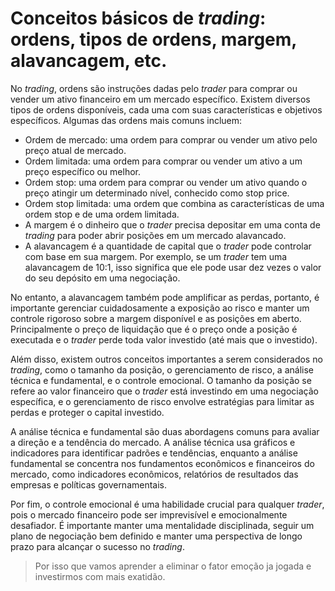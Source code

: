 # Conceitos básicos de *trading*: ordens, tipos de ordens, margem, alavancagem, etc.

No *trading*, ordens são instruções dadas pelo *trader* para comprar ou vender um ativo financeiro em um mercado específico. Existem diversos tipos de ordens disponíveis, cada uma com suas características e objetivos específicos. Algumas das ordens mais comuns incluem:

- Ordem de mercado: uma ordem para comprar ou vender um ativo pelo preço atual de mercado.
- Ordem limitada: uma ordem para comprar ou vender um ativo a um preço específico ou melhor.
- Ordem stop: uma ordem para comprar ou vender um ativo quando o preço atingir um determinado nível, conhecido como stop price.
- Ordem stop limitada: uma ordem que combina as características de uma ordem stop e de uma ordem limitada.
- A margem é o dinheiro que o *trader* precisa depositar em uma conta de *trading* para poder abrir posições em um mercado alavancado. 
- A alavancagem é a quantidade de capital que o *trader* pode controlar com base em sua margem. Por exemplo, se um *trader* tem uma alavancagem de 10:1, isso significa que ele pode usar dez vezes o valor do seu depósito em uma negociação.

No entanto, a alavancagem também pode amplificar as perdas, portanto, é importante gerenciar cuidadosamente a exposição ao risco e manter um controle rigoroso sobre a margem disponível e as posições em aberto. Principalmente o preço de liquidação que é o preço onde a posição é executada e o *trader* perde toda valor investido (até mais que o investido).

Além disso, existem outros conceitos importantes a serem considerados no *trading*, como o tamanho da posição, o gerenciamento de risco, a análise técnica e fundamental, e o controle emocional. O tamanho da posição se refere ao valor financeiro que o *trader* está investindo em uma negociação específica, e o gerenciamento de risco envolve estratégias para limitar as perdas e proteger o capital investido.

A análise técnica e fundamental são duas abordagens comuns para avaliar a direção e a tendência do mercado. A análise técnica usa gráficos e indicadores para identificar padrões e tendências, enquanto a análise fundamental se concentra nos fundamentos econômicos e financeiros do mercado, como indicadores econômicos, relatórios de resultados das empresas e políticas governamentais.

Por fim, o controle emocional é uma habilidade crucial para qualquer *trader*, pois o mercado financeiro pode ser imprevisível e emocionalmente desafiador. É importante manter uma mentalidade disciplinada, seguir um plano de negociação bem definido e manter uma perspectiva de longo prazo para alcançar o sucesso no *trading*.

> Por isso que vamos aprender a eliminar o fator emoção ja jogada e investirmos com mais exatidão.